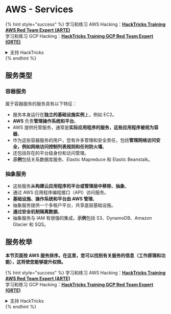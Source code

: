 # AWS - Services

{% hint style="success" %}
学习和练习 AWS Hacking：<img src="/.gitbook/assets/image.png" alt="" data-size="line">[**HackTricks Training AWS Red Team Expert (ARTE)**](https://training.hacktricks.xyz/courses/arte)<img src="/.gitbook/assets/image.png" alt="" data-size="line">\
学习和练习 GCP Hacking：<img src="/.gitbook/assets/image (2).png" alt="" data-size="line">[**HackTricks Training GCP Red Team Expert (GRTE)**<img src="/.gitbook/assets/image (2).png" alt="" data-size="line">](https://training.hacktricks.xyz/courses/grte)

<details>

<summary>支持 HackTricks</summary>

* 查看 [**订阅计划**](https://github.com/sponsors/carlospolop)!
* **加入** 💬 [**Discord 群组**](https://discord.gg/hRep4RUj7f) 或 [**telegram 群组**](https://t.me/peass) 或 **关注** 我们的 **Twitter** 🐦 [**@hacktricks\_live**](https://twitter.com/hacktricks\_live)**.**
* **通过提交 PRs 分享黑客技巧到** [**HackTricks**](https://github.com/carlospolop/hacktricks) 和 [**HackTricks Cloud**](https://github.com/carlospolop/hacktricks-cloud) github 仓库。

</details>
{% endhint %}

## 服务类型

### 容器服务

属于容器服务的服务具有以下特征：

* 服务本身运行在**独立的基础设施实例**上，例如 EC2。
* **AWS** 负责**管理操作系统和平台**。
* AWS 提供托管服务，通常是**实际应用程序的服务，这些应用程序被视为容器**。
* 作为这些容器服务的用户，您有许多管理和安全责任，包括**管理网络访问安全，例如网络访问控制列表规则和任何防火墙**。
* 还包括存在的平台级身份和访问管理。
* **示例**包括关系数据库服务、Elastic Mapreduce 和 Elastic Beanstalk。

### 抽象服务

* 这些服务**从构建云应用程序的平台或管理层中移除、抽象**。
* 通过 AWS 应用程序编程接口（API）访问服务。
* **基础设施、操作系统和平台由 AWS 管理**。
* 抽象服务提供一个多租户平台，共享底层基础设施。
* **通过安全机制隔离数据**。
* 抽象服务与 IAM 有很强的集成，**示例**包括 S3、DynamoDB、Amazon Glacier 和 SQS。

## 服务枚举

**本节页面按 AWS 服务排序。在这里，您可以找到有关服务的信息（工作原理和功能），这将使您能够提升权限。**

{% hint style="success" %}
学习和练习 AWS Hacking：<img src="/.gitbook/assets/image.png" alt="" data-size="line">[**HackTricks Training AWS Red Team Expert (ARTE)**](https://training.hacktricks.xyz/courses/arte)<img src="/.gitbook/assets/image.png" alt="" data-size="line">\
学习和练习 GCP Hacking：<img src="/.gitbook/assets/image (2).png" alt="" data-size="line">[**HackTricks Training GCP Red Team Expert (GRTE)**<img src="/.gitbook/assets/image (2).png" alt="" data-size="line">](https://training.hacktricks.xyz/courses/grte)

<details>

<summary>支持 HackTricks</summary>

* 查看 [**订阅计划**](https://github.com/sponsors/carlospolop)!
* **加入** 💬 [**Discord 群组**](https://discord.gg/hRep4RUj7f) 或 [**telegram 群组**](https://t.me/peass) 或 **关注** 我们的 **Twitter** 🐦 [**@hacktricks\_live**](https://twitter.com/hacktricks\_live)**.**
* **通过提交 PRs 分享黑客技巧到** [**HackTricks**](https://github.com/carlospolop/hacktricks) 和 [**HackTricks Cloud**](https://github.com/carlospolop/hacktricks-cloud) github 仓库。

</details>
{% endhint %}
